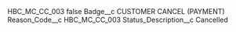 <?xml version="1.0" encoding="UTF-8"?>
<CustomMetadata xmlns="http://soap.sforce.com/2006/04/metadata" xmlns:xsi="http://www.w3.org/2001/XMLSchema-instance" xmlns:xsd="http://www.w3.org/2001/XMLSchema">
    <label>HBC_MC_CC_003</label>
    <protected>false</protected>
    <values>
        <field>Badge__c</field>
        <value xsi:type="xsd:string">CUSTOMER CANCEL (PAYMENT)</value>
    </values>
    <values>
        <field>Reason_Code__c</field>
        <value xsi:type="xsd:string">HBC_MC_CC_003</value>
    </values>
    <values>
        <field>Status_Description__c</field>
        <value xsi:type="xsd:string">Cancelled</value>
    </values>
</CustomMetadata>
